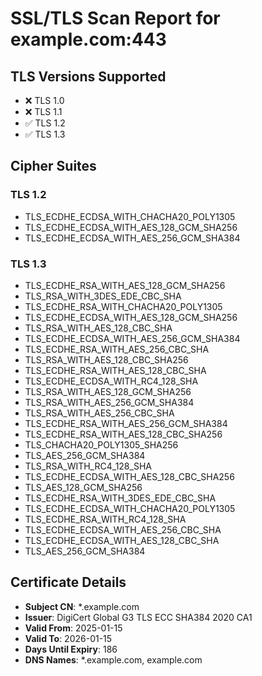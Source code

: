 # SSL/TLS Scan Report for example.com:443

## TLS Versions Supported
- ❌ TLS 1.0
- ❌ TLS 1.1
- ✅ TLS 1.2
- ✅ TLS 1.3

## Cipher Suites

### TLS 1.2
- TLS_ECDHE_ECDSA_WITH_CHACHA20_POLY1305
- TLS_ECDHE_ECDSA_WITH_AES_128_GCM_SHA256
- TLS_ECDHE_ECDSA_WITH_AES_256_GCM_SHA384

### TLS 1.3
- TLS_ECDHE_RSA_WITH_AES_128_GCM_SHA256
- TLS_RSA_WITH_3DES_EDE_CBC_SHA
- TLS_ECDHE_RSA_WITH_CHACHA20_POLY1305
- TLS_ECDHE_ECDSA_WITH_AES_128_GCM_SHA256
- TLS_RSA_WITH_AES_128_CBC_SHA
- TLS_ECDHE_ECDSA_WITH_AES_256_GCM_SHA384
- TLS_ECDHE_RSA_WITH_AES_256_CBC_SHA
- TLS_RSA_WITH_AES_128_CBC_SHA256
- TLS_ECDHE_RSA_WITH_AES_128_CBC_SHA
- TLS_ECDHE_ECDSA_WITH_RC4_128_SHA
- TLS_RSA_WITH_AES_128_GCM_SHA256
- TLS_RSA_WITH_AES_256_GCM_SHA384
- TLS_RSA_WITH_AES_256_CBC_SHA
- TLS_ECDHE_RSA_WITH_AES_256_GCM_SHA384
- TLS_ECDHE_RSA_WITH_AES_128_CBC_SHA256
- TLS_CHACHA20_POLY1305_SHA256
- TLS_AES_256_GCM_SHA384
- TLS_RSA_WITH_RC4_128_SHA
- TLS_ECDHE_ECDSA_WITH_AES_128_CBC_SHA256
- TLS_AES_128_GCM_SHA256
- TLS_ECDHE_RSA_WITH_3DES_EDE_CBC_SHA
- TLS_ECDHE_ECDSA_WITH_CHACHA20_POLY1305
- TLS_ECDHE_RSA_WITH_RC4_128_SHA
- TLS_ECDHE_ECDSA_WITH_AES_256_CBC_SHA
- TLS_ECDHE_ECDSA_WITH_AES_128_CBC_SHA
- TLS_AES_256_GCM_SHA384

## Certificate Details
- **Subject CN**: *.example.com
- **Issuer**: DigiCert Global G3 TLS ECC SHA384 2020 CA1
- **Valid From**: 2025-01-15
- **Valid To**: 2026-01-15
- **Days Until Expiry**: 186
- **DNS Names**: *.example.com, example.com
